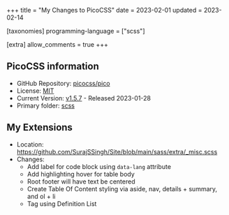 +++
title = "My Changes to PicoCSS"
date = 2023-02-01
updated = 2023-02-14

[taxonomies]
programming-language = ["scss"]

[extra]
allow_comments = true
+++

## PicoCSS information

* GitHub Repository: [picocss/pico](https://github.com/picocss/pico)
* License: [MIT](https://github.com/picocss/pico/blob/master/LICENSE.md)
* Current Version: [v1.5.7](https://github.com/picocss/pico/releases/tag/v1.5.7) - Released 2023-01-28
* Primary folder: [scss](https://github.com/picocss/pico/tree/master/scss)

## My Extensions
* Location: <https://github.com/SurajSSingh/Site/blob/main/sass/extra/_misc.scss>
* Changes:
    * Add label for code block using `data-lang` attribute
    * Add highlighting hover for table body
    * Root footer will have text be centered
    * Create Table Of Content styling via aside, nav, details + summary, and ol + li
    * Tag using Definition List